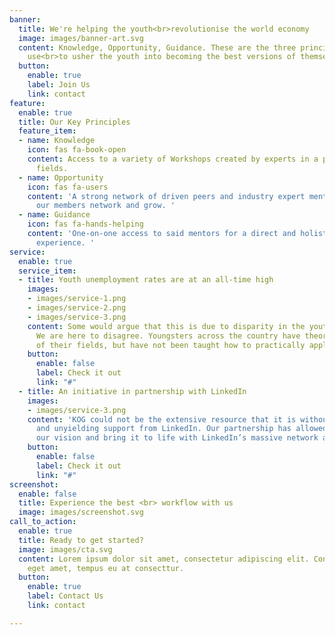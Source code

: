 ```yaml
---
banner:
  title: We're helping the youth<br>revolutionise the world economy
  image: images/banner-art.svg
  content: Knowledge, Opportunity, Guidance. These are the three principles that we
    use<br>to usher the youth into becoming the best versions of themselves
  button:
    enable: true
    label: Join Us
    link: contact
feature:
  enable: true
  title: Our Key Principles
  feature_item:
  - name: Knowledge
    icon: fas fa-book-open
    content: Access to a variety of Workshops created by experts in a plethora of
      fields.
  - name: Opportunity
    icon: fas fa-users
    content: 'A strong network of driven peers and industry expert mentors to help
      our members network and grow. '
  - name: Guidance
    icon: fas fa-hands-helping
    content: 'One-on-one access to said mentors for a direct and holistic learning
      experience. '
service:
  enable: true
  service_item:
  - title: Youth unemployment rates are at an all-time high
    images:
    - images/service-1.png
    - images/service-2.png
    - images/service-3.png
    content: Some would argue that this is due to disparity in the youth’s skill levels.
      We are here to disagree. Youngsters across the country have theoretical understanding
      of their fields, but have not been taught how to practically apply themselves.
    button:
      enable: false
      label: Check it out
      link: "#"
  - title: An initiative in partnership with LinkedIn
    images:
    - images/service-3.png
    content: 'KOG could not be the extensive resource that it is without the help
      and unyielding support from LinkedIn. Our partnership has allowed us to take
      our vision and bring it to life with LinkedIn’s massive network and resources. '
    button:
      enable: false
      label: Check it out
      link: "#"
screenshot:
  enable: false
  title: Experience the best <br> workflow with us
  image: images/screenshot.svg
call_to_action:
  enable: true
  title: Ready to get started?
  image: images/cta.svg
  content: Lorem ipsum dolor sit amet, consectetur adipiscing elit. Consequat tristique
    eget amet, tempus eu at consecttur.
  button:
    enable: true
    label: Contact Us
    link: contact

---
```

